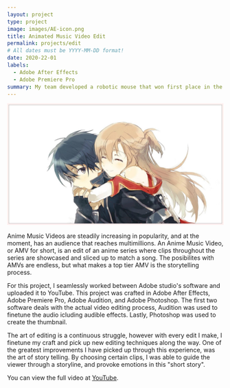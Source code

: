 ```yaml
---
layout: project
type: project
image: images/AE-icon.png
title: Animated Music Video Edit
permalink: projects/edit
# All dates must be YYYY-MM-DD format!
date: 2020-22-01
labels:
  - Adobe After Effects
  - Adobe Premiere Pro
summary: My team developed a robotic mouse that won first place in the 2015 UH Micromouse competition.
---
```


<div class="ui small rounded images">
  <img class="ui image" src="../images/sao-thumbnail.jpg">
</div>

Anime Music Videos are steadily increasing in popularity, and at the moment, has an audience that reaches multimillions. An Anime Music Video, or AMV for short, is an edit of an anime series where clips throughout the series are showcased and sliced up to match a song. The posibilites with AMVs are endless, but what makes a top tier AMV is the storytelling process.

For this project, I seamlessly worked between Adobe studio's software and uploaded it to YouTube. This project was crafted in Adobe After Effects, Adobe Premiere Pro, Adobe Audition, and Adobe Photoshop. The first two software deals with the actual video editing process, Audition was used to finetune the audio icluding audible effects. Lastly, Photoshop was used to create the thumbnail.

The art of editing is a continuous struggle, however with every edit I make, I finetune my craft and pick up new editing techniques along the way. One of the greatest improvements I have picked up through this experience, was the art of story telling. By choosing certain clips, I was able to guide the viewer through a storyline, and provoke emotions in this "short story".

You can view the full video at [YouTube](https://youtu.be/sUrCzR5ECbM).



